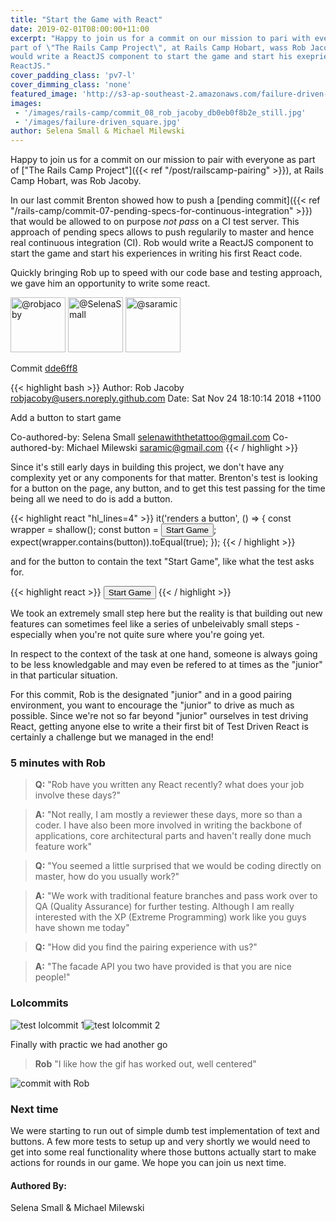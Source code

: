 ```yaml
---
title: "Start the Game with React"
date: 2019-02-01T08:00:00+11:00
excerpt: "Happy to join us for a commit on our mission to pari with everyone as
part of \"The Rails Camp Project\", at Rails Camp Hobart, wass Rob Jacoby. Rob
would write a ReactJS component to start the game and start his exeprience with
ReactJS."
cover_padding_class: 'pv7-l'
cover_dimming_class: 'none'
featured_image: 'http://s3-ap-southeast-2.amazonaws.com/failure-driven-blog/railscamp-24-woodfield-hobart/commit_08_rob_jacoby_5f2f45c6243.gif'
images:
 - '/images/rails-camp/commit_08_rob_jacoby_db0eb0f8b2e_still.jpg'
 - '/images/failure-driven_square.jpg'
author: Selena Small & Michael Milewski
---
```


Happy to join us for a commit on our mission to pair with everyone as part
of ["The Rails Camp Project"]({{< ref "/post/railscamp-pairing" >}}), at
Rails Camp Hobart, was Rob Jacoby.

In our last commit Brenton showed how to push a [pending commit]({{< ref
"/rails-camp/commit-07-pending-specs-for-continuous-integration" >}}) that
would be allowed to on purpose _not pass_ on a CI test server. This approach of
pending specs allows to push regularily to master and hence real continuous
integration (CI). Rob would write a ReactJS component to start the game and
start his experiences in writing his first React code.

Quickly bringing Rob up to speed with our code base and testing approach, we
gave him an opportunity to write some react.

<img alt="@robjacoby" src="//github.com/robjacoby.png" style="display: inline; width: 88px;" height="88" />
<img alt="@SelenaSmall" src="//github.com/SelenaSmall.png" style="display: inline; width: 88px;" height="88" />
<img alt="@saramic" src="//github.com/saramic.png" style="display: inline; width: 88px;" height="88" />

Commit [dde6ff8](https://github.com/failure-driven/railscamp-search-term/commit/dde6ff8949ff6c6e40f1fa9c92465127534c1dd7)

{{< highlight bash >}}
Author: Rob Jacoby <robjacoby@users.noreply.github.com>
Date:   Sat Nov 24 18:10:14 2018 +1100

Add a button to start game

Co-authored-by: Selena Small <selenawiththetattoo@gmail.com>
Co-authored-by: Michael Milewski <saramic@gmail.com>
{{< / highlight >}}

Since it's still early days in building this project, we don't
have any complexity yet or any components for that matter.
Brenton's test is looking for a button on the page, any button,
and to get this test passing for the time being all we need to do
is add a button.

{{< highlight react "hl_lines=4" >}}
it('renders a button', () => {
  const wrapper = shallow(<App />);
  const button = <button>Start Game</button>;
  expect(wrapper.contains(button)).toEqual(true);
});
{{< / highlight >}}

and for the button to contain the text "Start Game", like what
the test asks for.

{{< highlight react >}}
<button>
  Start Game
</button>
{{< / highlight >}}

We took an extremely small step here but the reality is that
building out new features can sometimes feel like a series of
unbeleivably small steps - especially when you're not quite sure
where you're going yet.

In respect to the context of the task at one hand, someone is
always going to be less knowledgable and may even be refered to
at times as the "junior" in that particular situation.

For this commit, Rob is the designated "junior" and in a good
pairing environment, you want to encourage the "junior" to drive
as much as possible. Since we're not so far beyond "junior"
ourselves in test driving React, getting anyone else to write a
their first bit of Test Driven React is certainly a challenge but
we managed in the end!

### 5 minutes with Rob

> **Q:** "Rob have you written any React recently? what does your job
> involve these days?"

> **A:** "Not really, I am mostly a reviewer these days, more so than a coder.
> I have also been more involved in writing the backbone of applications, core
> architectural parts and haven't really done much feature work"

> **Q:** "You seemed a little surprised that we would be coding directly on
> master, how do you usually work?"

> **A:** "We work with traditional feature branches and pass work over to QA
> (Quality Assurance) for further testing. Although I am really interested
> with the XP (Extreme Programming) work like you guys have shown me today"

> **Q:** "How did you find the pairing experience with us?"

> **A:** "The facade API you two have provided is that you are nice people!"

### Lolcommits

<div style="display: flex;">
  <img alt="test lolcommit 1" src="https://s3-ap-southeast-2.amazonaws.com/failure-driven-blog/railscamp-24-woodfield-hobart/commit_08_rob_jacoby__test_1_db0eb0f8b2e.gif" />
  <img alt="test lolcommit 2" src="https://s3-ap-southeast-2.amazonaws.com/failure-driven-blog/railscamp-24-woodfield-hobart/commit_08_rob_jacoby__test_2_441db8c1dee.gif" />
</div>

Finally with practic we had another go

> **Rob** "I like how the gif has worked out, well centered"

![commit with Rob](https://s3-ap-southeast-2.amazonaws.com/failure-driven-blog/railscamp-24-woodfield-hobart/commit_08_rob_jacoby_5f2f45c6243.gif)

### Next time

We were starting to run out of simple dumb test implementation of text and
buttons. A few more tests to setup up and very shortly we would need to get into
some real functionality where those buttons actually start to make actions for
rounds in our game. We hope you can join us next time.

#### Authored By:

Selena Small & Michael Milewski

